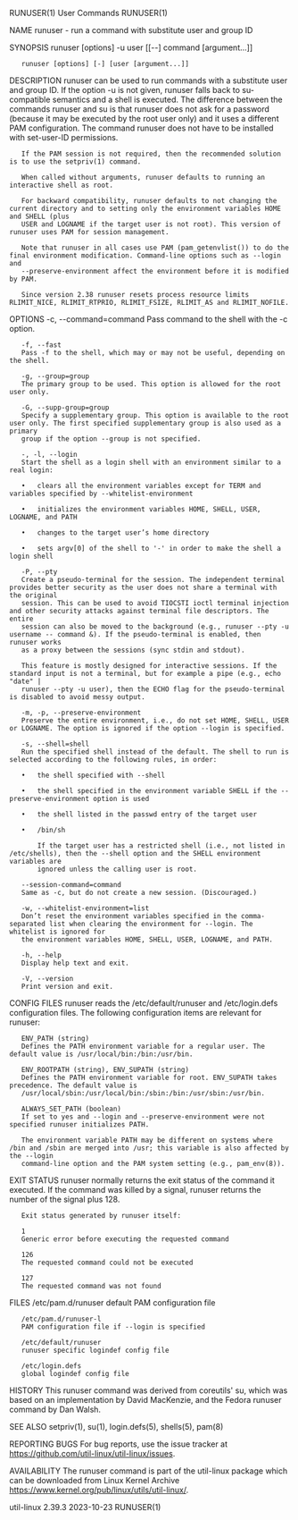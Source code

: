 RUNUSER(1)								 User Commands								    RUNUSER(1)

NAME
       runuser - run a command with substitute user and group ID

SYNOPSIS
       runuser [options] -u user [[--] command [argument...]]

       runuser [options] [-] [user [argument...]]

DESCRIPTION
       runuser can be used to run commands with a substitute user and group ID. If the option -u is not given, runuser falls back to su-compatible semantics
       and a shell is executed. The difference between the commands runuser and su is that runuser does not ask for a password (because it may be executed by
       the root user only) and it uses a different PAM configuration. The command runuser does not have to be installed with set-user-ID permissions.

       If the PAM session is not required, then the recommended solution is to use the setpriv(1) command.

       When called without arguments, runuser defaults to running an interactive shell as root.

       For backward compatibility, runuser defaults to not changing the current directory and to setting only the environment variables HOME and SHELL (plus
       USER and LOGNAME if the target user is not root). This version of runuser uses PAM for session management.

       Note that runuser in all cases use PAM (pam_getenvlist()) to do the final environment modification. Command-line options such as --login and
       --preserve-environment affect the environment before it is modified by PAM.

       Since version 2.38 runuser resets process resource limits RLIMIT_NICE, RLIMIT_RTPRIO, RLIMIT_FSIZE, RLIMIT_AS and RLIMIT_NOFILE.

OPTIONS
       -c, --command=command
	   Pass command to the shell with the -c option.

       -f, --fast
	   Pass -f to the shell, which may or may not be useful, depending on the shell.

       -g, --group=group
	   The primary group to be used. This option is allowed for the root user only.

       -G, --supp-group=group
	   Specify a supplementary group. This option is available to the root user only. The first specified supplementary group is also used as a primary
	   group if the option --group is not specified.

       -, -l, --login
	   Start the shell as a login shell with an environment similar to a real login:

	   •   clears all the environment variables except for TERM and variables specified by --whitelist-environment

	   •   initializes the environment variables HOME, SHELL, USER, LOGNAME, and PATH

	   •   changes to the target user’s home directory

	   •   sets argv[0] of the shell to '-' in order to make the shell a login shell

       -P, --pty
	   Create a pseudo-terminal for the session. The independent terminal provides better security as the user does not share a terminal with the original
	   session. This can be used to avoid TIOCSTI ioctl terminal injection and other security attacks against terminal file descriptors. The entire
	   session can also be moved to the background (e.g., runuser --pty -u username -- command &). If the pseudo-terminal is enabled, then runuser works
	   as a proxy between the sessions (sync stdin and stdout).

	   This feature is mostly designed for interactive sessions. If the standard input is not a terminal, but for example a pipe (e.g., echo "date" |
	   runuser --pty -u user), then the ECHO flag for the pseudo-terminal is disabled to avoid messy output.

       -m, -p, --preserve-environment
	   Preserve the entire environment, i.e., do not set HOME, SHELL, USER or LOGNAME. The option is ignored if the option --login is specified.

       -s, --shell=shell
	   Run the specified shell instead of the default. The shell to run is selected according to the following rules, in order:

	   •   the shell specified with --shell

	   •   the shell specified in the environment variable SHELL if the --preserve-environment option is used

	   •   the shell listed in the passwd entry of the target user

	   •   /bin/sh

	       If the target user has a restricted shell (i.e., not listed in /etc/shells), then the --shell option and the SHELL environment variables are
	       ignored unless the calling user is root.

       --session-command=command
	   Same as -c, but do not create a new session. (Discouraged.)

       -w, --whitelist-environment=list
	   Don’t reset the environment variables specified in the comma-separated list when clearing the environment for --login. The whitelist is ignored for
	   the environment variables HOME, SHELL, USER, LOGNAME, and PATH.

       -h, --help
	   Display help text and exit.

       -V, --version
	   Print version and exit.

CONFIG FILES
       runuser reads the /etc/default/runuser and /etc/login.defs configuration files. The following configuration items are relevant for runuser:

       ENV_PATH (string)
	   Defines the PATH environment variable for a regular user. The default value is /usr/local/bin:/bin:/usr/bin.

       ENV_ROOTPATH (string), ENV_SUPATH (string)
	   Defines the PATH environment variable for root. ENV_SUPATH takes precedence. The default value is
	   /usr/local/sbin:/usr/local/bin:/sbin:/bin:/usr/sbin:/usr/bin.

       ALWAYS_SET_PATH (boolean)
	   If set to yes and --login and --preserve-environment were not specified runuser initializes PATH.

       The environment variable PATH may be different on systems where /bin and /sbin are merged into /usr; this variable is also affected by the --login
       command-line option and the PAM system setting (e.g., pam_env(8)).

EXIT STATUS
       runuser normally returns the exit status of the command it executed. If the command was killed by a signal, runuser returns the number of the signal
       plus 128.

       Exit status generated by runuser itself:

       1
	   Generic error before executing the requested command

       126
	   The requested command could not be executed

       127
	   The requested command was not found

FILES
       /etc/pam.d/runuser
	   default PAM configuration file

       /etc/pam.d/runuser-l
	   PAM configuration file if --login is specified

       /etc/default/runuser
	   runuser specific logindef config file

       /etc/login.defs
	   global logindef config file

HISTORY
       This runuser command was derived from coreutils' su, which was based on an implementation by David MacKenzie, and the Fedora runuser command by Dan
       Walsh.

SEE ALSO
       setpriv(1), su(1), login.defs(5), shells(5), pam(8)

REPORTING BUGS
       For bug reports, use the issue tracker at https://github.com/util-linux/util-linux/issues.

AVAILABILITY
       The runuser command is part of the util-linux package which can be downloaded from Linux Kernel Archive
       <https://www.kernel.org/pub/linux/utils/util-linux/>.

util-linux 2.39.3							  2023-10-23								    RUNUSER(1)
